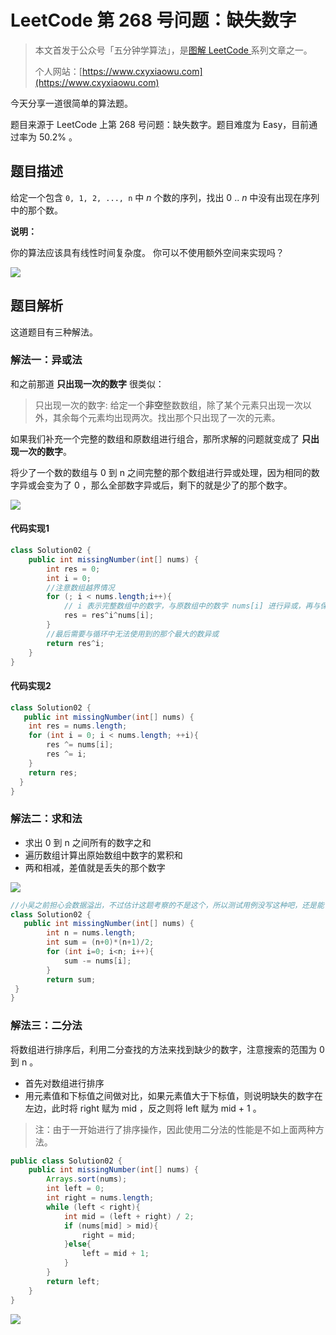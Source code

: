 # LeetCode 第 268 号问题：缺失数字

> 本文首发于公众号「五分钟学算法」，是[图解 LeetCode ](<https://github.com/MisterBooo/LeetCodeAnimation>)系列文章之一。
>
> 个人网站：[https://www.cxyxiaowu.com](https://www.cxyxiaowu.com)

今天分享一道很简单的算法题。

题目来源于 LeetCode 上第 268 号问题：缺失数字。题目难度为 Easy，目前通过率为 50.2% 。

## 题目描述

给定一个包含 `0, 1, 2, ..., n` 中 *n* 个数的序列，找出 0 .. *n* 中没有出现在序列中的那个数。

**说明：**

你的算法应该具有线性时间复杂度。 你可以不使用额外空间来实现吗？

![](https://blog-1257126549.cos.ap-guangzhou.myqcloud.com/blog/i47fw.png)

## 题目解析

这道题目有三种解法。

### 解法一：异或法

和之前那道 **只出现一次的数字** 很类似：

> 只出现一次的数字:  给定一个**非空**整数数组，除了某个元素只出现一次以外，其余每个元素均出现两次。找出那个只出现了一次的元素。

如果我们补充一个完整的数组和原数组进行组合，那所求解的问题就变成了 **只出现一次的数字**。

将少了一个数的数组与 0 到 n 之间完整的那个数组进行异或处理，因为相同的数字异或会变为了 0 ，那么全部数字异或后，剩下的就是少了的那个数字。

![](https://blog-1257126549.cos.ap-guangzhou.myqcloud.com/blog/el8zt.png)

#### 代码实现1

```java
class Solution02 {
    public int missingNumber(int[] nums) {
        int res = 0;
        int i = 0;
        //注意数组越界情况
        for (; i < nums.length;i++){
            // i 表示完整数组中的数字，与原数组中的数字 nums[i] 进行异或，再与保存的结果异或
            res = res^i^nums[i];
        }
        //最后需要与循环中无法使用到的那个最大的数异或
        return res^i;
    }
}
```

#### 代码实现2

```java
class Solution02 {
   public int missingNumber(int[] nums) {
    int res = nums.length;
    for (int i = 0; i < nums.length; ++i){
        res ^= nums[i];
        res ^= i;
    }
    return res;
  }
}
```



### 解法二：求和法

- 求出 0 到 n 之间所有的数字之和
- 遍历数组计算出原始数组中数字的累积和
- 两和相减，差值就是丢失的那个数字

![](https://blog-1257126549.cos.ap-guangzhou.myqcloud.com/blog/fn1ys.gif)

```java
//小吴之前担心会数据溢出，不过估计这题考察的不是这个，所以测试用例没写这种吧，还是能 AC 的
class Solution02 {
   public int missingNumber(int[] nums) {
        int n = nums.length;
        int sum = (n+0)*(n+1)/2;
        for (int i=0; i<n; i++){
            sum -= nums[i];
        }
        return sum;
 }
}
```



### 解法三：二分法

将数组进行排序后，利用二分查找的方法来找到缺少的数字，注意搜索的范围为 0 到 n 。

- 首先对数组进行排序
- 用元素值和下标值之间做对比，如果元素值大于下标值，则说明缺失的数字在左边，此时将 right 赋为 mid ，反之则将 left 赋为 mid + 1 。

> 注：由于一开始进行了排序操作，因此使用二分法的性能是不如上面两种方法。

```java
public class Solution02 {
    public int missingNumber(int[] nums) {
        Arrays.sort(nums);
        int left = 0;
        int right = nums.length;
        while (left < right){
            int mid = (left + right) / 2;
            if (nums[mid] > mid){
                right = mid;
            }else{
                left = mid + 1;  
            }
        }
        return left;
    }
}
```



![](https://blog-1257126549.cos.ap-guangzhou.myqcloud.com/blog/bfmeg.png)
